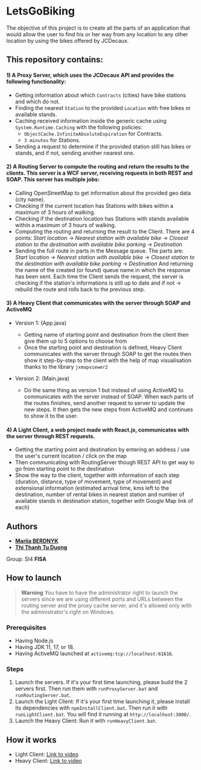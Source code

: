 # LetsGoBiking

The objective of this project is to create all the parts of an application that would allow the user to find his or her way from any location to any other location by using the bikes offered by JCDecaux.

## This repository contains:

<h4 align="left">1) A Proxy Server, which uses the JCDecaux API and provides the following functionality:</h4>

- Getting information about which `Contracts` (cities) have bike stations and which do not.
- Finding the nearest `Station` to the provided `Location` with free bikes or available stands.
- Caching received information inside the generic cache using `System.Runtime.Caching` with the following policies:
    - `ObjectCache.InfiniteAbsoluteExpiration` for Contracts.
    - `3 minutes` for Stations.
- Sending a request to determine if the provided station still has bikes or stands, and if not, sending another nearest one.

<h4 align="left">2) A Routing Server to compute the routing and return the results to the clients. This server is a WCF server, receiving requests in both REST and SOAP. This server has multiple jobs:</h4>

- Calling OpenStreetMap to get information about the provided geo data (city name).
- Checking if the current location has Stations with bikes within a maximum of 3 hours of walking.
- Checking if the destination location has Stations with stands available within a maximum of 3 hours of walking.
- Computing the routing and returning the result to the Client. There are 4 points:
  *Start location* -> *Nearest station with available bike* -> *Closest station to the destination with available bike parking* -> *Destination*
- Sending the full route in parts in the Message queue. The parts are:
  *Start location* -> *Nearest station with available bike* -> *Closest station to the destination with available bike parking* -> *Destination*
  And returning the name of the created (or found) queue name in which the response has been sent. Each time the Client sends the request, the server is checking if the station's informations is still up to date and if not -> rebuild the route and rolls back to the previous step.

<h4 align="left">3) A Heavy Client that communicates with the server through SOAP and ActiveMQ </h4>

- Version 1: (App.java)
  - Getting name of starting point and destination from the client then give them up to 5 options to choose from
  - Once the starting point and destination is defined, Heavy Client communicates with the server through SOAP to get the routes then show it step-by-step to the client with the help of map visualisation thanks to the library `jxmapviewer2`

- Version 2: (Main.java)
  - Do the same thing as version 1 but instead of using ActiveMQ to communicates with the server instead of SOAP. When each parts of the routes finishes, send another request to server to update the new steps. It then gets the new steps from ActiveMQ and continues to show it to the user.  

<h4 align="left">4) A Light Client, a web project made with React.js, communicates with the server through REST requests.</h4>

- Getting the starting point and destination by entering an address / use the user's current location / click on the map
- Then communicating with RoutingServer though REST API to get way to go from starting point to the destination
- Show the way to the client, together with information of each step (duration, distance, type of movement, type of movement) and extensional information (estimated arrival time, kms left to the destination, number of rental bikes in nearest station and number of available stands in destination station, together with Google Map link of each)
  
## Authors

- [**Mariia BERDNYK**](https://github.com/BadUkrainianWolf)
- [**Thi Thanh Tu Duong**](https://github.com/luvluvdt3)

Group: SI4 **FISA**

## How to launch

> **Warning**
> You have to have the administrator right to launch the servers since we are using different ports and URLs between the routing server and the proxy cache server, and it's allowed only with the administrator's right on Windows.

### Prerequisites
- Having Node.js
- Having JDK 11, 17, or 18.
- Having ActiveMQ launched at `activemq:tcp://localhost:61616`.

### Steps

1. Launch the servers.
   If it's your first time launching, please build the 2 servers first.
   Then run them with `runProxyServer.bat` and `runRoutingServer.bat`.
3. Launch the Light Client:
   If it's your first time launching it, please install its dependencies with `npmInstallClient.bat`.
   Then run it with `runLightClient.bat`.
   You will find it running at `http://localhost:3000/`.
4. Launch the Heavy Client:
   Run it with `runHeavyClient.bat`.

## How it works

- Light Client: [Link to video](https://unice-my.sharepoint.com/:v:/g/personal/thi-thanh-tu_duong_etu_unice_fr/EbnQetbs4ulJhsrCshq2dcsBrzEfNnhcKDAghMqE9f3Ukg?nav=eyJyZWZlcnJhbEluZm8iOnsicmVmZXJyYWxBcHAiOiJPbmVEcml2ZUZvckJ1c2luZXNzIiwicmVmZXJyYWxBcHBQbGF0Zm9ybSI6IldlYiIsInJlZmVycmFsTW9kZSI6InZpZXciLCJyZWZlcnJhbFZpZXciOiJNeUZpbGVzTGlua0NvcHkifX0&e=3tjkDH)
- Heavy Client: [Link to video](https://unice-my.sharepoint.com/:v:/g/personal/thi-thanh-tu_duong_etu_unice_fr/EZJUY1sOFl1EuqMcdRUmABwBJL5WYfkkQId_zc7uIBsHFg?nav=eyJyZWZlcnJhbEluZm8iOnsicmVmZXJyYWxBcHAiOiJPbmVEcml2ZUZvckJ1c2luZXNzIiwicmVmZXJyYWxBcHBQbGF0Zm9ybSI6IldlYiIsInJlZmVycmFsTW9kZSI6InZpZXciLCJyZWZlcnJhbFZpZXciOiJNeUZpbGVzTGlua0NvcHkifX0&e=Z8XkSk)


